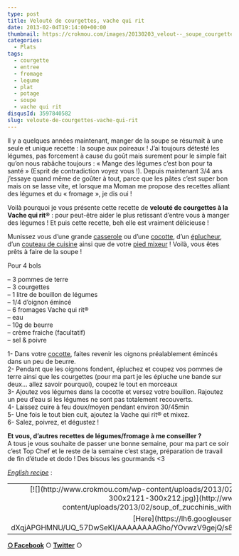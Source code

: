 ```yaml
---
type: post
title: Velouté de courgettes, vache qui rit
date: 2013-02-04T19:14:00+00:00
thumbnail: https://crokmou.com/images/20130203_velout--_soupe_courgette_vache_qui_rit_0006.jpg
categories: 
  - Plats
tags: 
  - courgette
  - entree
  - fromage
  - legume
  - plat
  - potage
  - soupe
  - vache qui rit
disqusId: 3597840582
slug: veloute-de-courgettes-vache-qui-rit
---
```


Il y a quelques années maintenant, manger de la soupe se résumait à une seule et unique recette : la soupe aux poireaux ! J’ai toujours détesté les légumes, pas forcement à cause du goût mais surement pour le simple fait qu’on nous rabâche toujours : « Mange des légumes c’est bon pour ta santé » (Esprit de contradiction voyez vous !). Depuis maintenant 3/4 ans j’essaye quand même de goûter à tout, parce que les pâtes c’est super bon mais on se lasse vite, et lorsque ma Moman me propose des recettes alliant des légumes et du « fromage », je dis oui !

Voilà pourquoi je vous présente cette recette de **velouté de courgettes à la Vache qui rit®** : pour peut-être aider le plus retissant d’entre vous à manger des légumes ! Et puis cette recette, beh elle est vraiment délicieuse !

Munissez vous d’une grande [casserole](http://www.rueducommerce.fr/index/casserole%20fonte) ou d’une [cocotte](http://www.rueducommerce.fr/index/cocotte), d’un [éplucheur](http://www.rueducommerce.fr/m/pl/malid:43774618), d’un [couteau de cuisine](http://www.rueducommerce.fr/m/pl/malid:12468606) ainsi que de votre [pied mixeur](http://www.rueducommerce.fr/m/pl/malid:15123483) ! Voilà, vous êtes prêts à faire de la soupe !

Pour 4 bols

– 3 pommes de terre  
– 3 courgettes  
– 1 litre de bouillon de légumes  
– 1/4 d’oignon émincé  
– 6 fromages Vache qui rit®  
– eau  
– 10g de beurre  
– crème fraiche (facultatif)  
– sel & poivre

1- Dans votre [cocotte](http://www.rueducommerce.fr/index/cocotte), faites revenir les oignons préalablement émincés dans un peu de beurre.  
2- Pendant que les oignons fondent, épluchez et coupez vos pommes de terre ainsi que les courgettes (pour ma part je les épluche une bande sur deux… allez savoir pourquoi), coupez le tout en morceaux  
3- Ajoutez vos légumes dans la cocotte et versez votre bouillon. Rajoutez un peu d’eau si les légumes ne sont pas totalement recouverts.  
4- Laissez cuire à feu doux/moyen pendant environ 30/45min  
5- Une fois le tout bien cuit, ajoutez la Vache qui rit® et mixez.  
6- Salez, poivrez, et dégustez !

**Et vous, d’autres recettes de légumes/fromage à me conseiller ?**  
A tous je vous souhaite de passer une bonne semaine, pour ma part ce soir c’est Top Chef et le reste de la semaine c’est stage, préparation de travail de fin d’étude et dodo ! Des bisous les gourmands <3

_[English recipe](https://lh6.googleusercontent.com/-dXqjAPGHMNU/UQ_57DwSeKI/AAAAAAAAGho/YOvwzV9gejQ/s842/soup_of_zucchinis_with_the_laughing_cow.jpg)_ :

<table style="margin-left: auto; margin-right: auto; text-align: center;" cellspacing="0" cellpadding="0" align="center">

<tbody>

<tr>

<td style="text-align: center;">[![](http://www.crokmou.com/wp-content/uploads/2013/02/soup_of_zucchinis_with_the_laughing_cow-300x2121-300x212.jpg)](http://www.crokmou.com/wp-content/uploads/2013/02/soup_of_zucchinis_with_the_laughing_cow-300x2121.jpg)</td>

</tr>

<tr>

<td style="text-align: center;">[Here](https://lh6.googleusercontent.com/-dXqjAPGHMNU/UQ_57DwSeKI/AAAAAAAAGho/YOvwzV9gejQ/s842/soup_of_zucchinis_with_the_laughing_cow.jpg)</td>

</tr>

</tbody>

</table>

[**○<span style="font-size: xx-small; margin: 0px; outline: 0px; padding: 0px;"><span style="font-family: Arial, Helvetica, sans-serif; margin: 0px; outline: 0px; padding: 0px;"> </span></span>Facebook**](https://www.facebook.com/pages/CroKMou/148093255259077) ○ [**Twitter**](https://twitter.com/Crokmou) ○